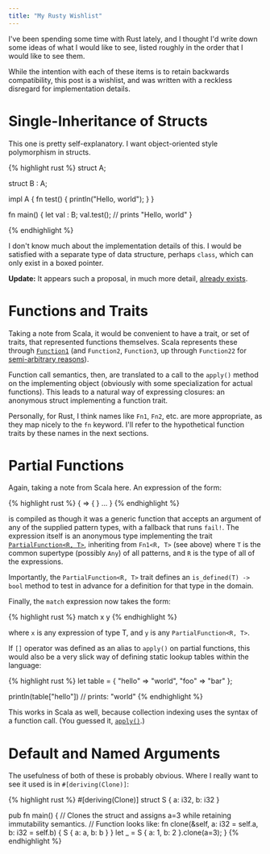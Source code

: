 ```yaml
---
title: "My Rusty Wishlist"
---
```


I've been spending some time with Rust lately, and I thought I'd write down some ideas of what I would like to see, listed roughly in the order that I would like to see them.

While the intention with each of these items is to retain backwards compatibility, this post is a wishlist, and was written with a reckless disregard for implementation details.

Single-Inheritance of Structs
=============================

This one is pretty self-explanatory. I want object-oriented style polymorphism in structs.

{% highlight rust %}
struct A;

struct B : A;

impl A {
    fn test() { println("Hello, world"); }
}

fn main() {
    let val : B;
    val.test(); // prints "Hello, world"
}

{% endhighlight %}

I don't know much about the implementation details of this. I would be satisfied with a separate type of data structure, perhaps `class`, which can only exist in a boxed pointer.

**Update:** It appears such a proposal, in much more detail, [already exists](http://smallcultfollowing.com/babysteps/blog/2013/10/24/single-inheritance/).

Functions and Traits
====================

Taking a note from Scala, it would be convenient to have a trait, or set of traits, that represented functions themselves. Scala represents these through [`Function1`](http://www.scala-lang.org/api/current/index.html#scala.Function1) (and `Function2`, `Function3`, up through `Function22` for [semi-arbitrary reasons](http://stackoverflow.com/a/4152416/53315)).

Function call semantics, then, are translated to a call to the `apply()` method on the implementing object (obviously with some specialization for actual functions). This leads to a natural way of expressing closures: an anonymous struct implementing a function trait.

Personally, for Rust, I think names like `Fn1`, `Fn2`, etc. are more appropriate, as they map nicely to the `fn` keyword. I'll refer to the hypothetical function traits by these names in the next sections.

Partial Functions
=================

Again, taking a note from Scala here. An expression of the form:

{% highlight rust %}
{
    <pattern> => { <expression> }
    ...
}
{% endhighlight %}

is compiled as though it was a generic function that accepts an argument of any of the supplied pattern types, with a fallback that runs `fail!`. The expression itself is an anonymous type implementing the trait [`PartialFunction<R, T>`](http://www.scala-lang.org/api/current/index.html#scala.PartialFunction), inheriting from `Fn1<R, T>` (see above) where `T` is the common supertype (possibly `Any`) of all patterns, and `R` is the type of all of the expressions.

Importantly, the `PartialFunction<R, T>` trait defines an `is_defined(T) -> bool` method to test in advance for a definition for that type in the domain.

Finally, the `match` expression now takes the form:

{% highlight rust %}
match x y
{% endhighlight %}

where `x` is any expression of type T, and `y` is any `PartialFunction<R, T>`.

If `[]` operator was defined as an alias to `apply()` on partial functions, this would also be a very slick way of defining static lookup tables within the language:

{% highlight rust %}
let table = {
    "hello" => "world",
    "foo" => "bar"
};

println(table["hello"]) // prints: "world"
{% endhighlight %}

This works in Scala as well, because collection indexing uses the syntax of a function call. (You guessed it, [`apply()`](http://www.scala-lang.org/api/current/index.html#scala.Array).)

Default and Named Arguments
===========================

The usefulness of both of these is probably obvious. Where I really want to see it used is in `#[deriving(Clone)]`:

{% highlight rust %}
#[deriving(Clone)]
struct S {
    a: i32,
    b: i32
}

pub fn main() {
    // Clones the struct and assigns a=3 while retaining immutability semantics.
    // Function looks like: fn clone(&self, a: i32 = self.a, b: i32 = self.b) { S { a: a, b: b } }
    let _ = S { a: 1, b: 2 }.clone(a=3);
}
{% endhighlight %}
